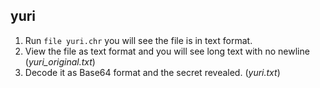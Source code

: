 ## yuri
1. Run ```file yuri.chr``` you will see the file is in text format.
2. View the file as text format and you will see long text with no newline (_yuri_original.txt_)
3. Decode it as Base64 format and the secret revealed. (_yuri.txt_)

